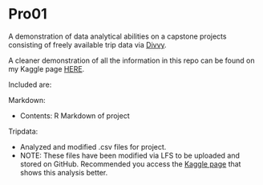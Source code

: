 # Pro01
A demonstration of data analytical abilities on a capstone projects consisting of freely available trip data via [Divvy](https://divvy-tripdata.s3.amazonaws.com/index.html). 

A cleaner demonstration of all the information in this repo can be found on my Kaggle page [HERE](https://www.kaggle.com/code/ianand/capstone-cyclistic-data-analysis).

Included are: 

Markdown: 
* Contents: R Markdown of project

Tripdata:
* Analyzed and modified .csv files for project.
 * NOTE: These files have been modified via LFS to be uploaded and stored on GitHub. Recommended you access the [Kaggle page](https://www.kaggle.com/code/ianand/capstone-cyclistic-data-analysis) that shows this analysis better.



